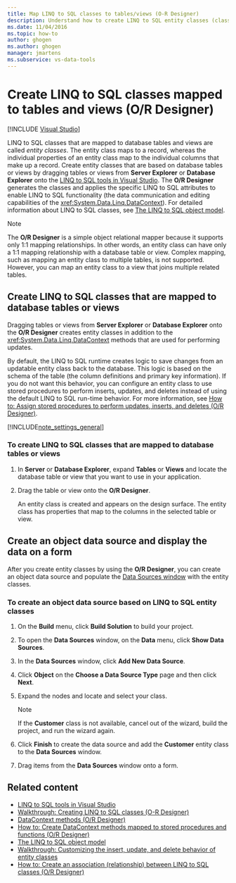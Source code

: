 ```yaml
---
title: Map LINQ to SQL classes to tables/views (O-R Designer)
description: Understand how to create LINQ to SQL entity classes (classes that are mapped to tables and views) in Object Relational Designer (O/R Designer).
ms.date: 11/04/2016
ms.topic: how-to
author: ghogen
ms.author: ghogen
manager: jmartens
ms.subservice: vs-data-tools
---
```

# Create LINQ to SQL classes mapped to tables and views (O/R Designer)

 [!INCLUDE [Visual Studio](~/includes/applies-to-version/vs-windows-only.md)]

LINQ to SQL classes that are mapped to database tables and views are called *entity classes*. The entity class maps to a record, whereas the individual properties of an entity class map to the individual columns that make up a record. Create entity classes that are based on database tables or views by dragging tables or views from **Server Explorer** or **Database Explorer** onto the [LINQ to SQL tools in Visual Studio](../data-tools/linq-to-sql-tools-in-visual-studio2.md). The **O/R Designer** generates the classes and applies the specific LINQ to SQL attributes to enable LINQ to SQL functionality (the data communication and editing capabilities of the <xref:System.Data.Linq.DataContext>). For detailed information about LINQ to SQL classes, see [The LINQ to SQL object model](/dotnet/framework/data/adonet/sql/linq/the-linq-to-sql-object-model).

> [!NOTE]
> The **O/R Designer** is a simple object relational mapper because it supports only 1:1 mapping relationships. In other words, an entity class can have only a 1:1 mapping relationship with a database table or view. Complex mapping, such as mapping an entity class to multiple tables, is not supported. However, you can map an entity class to a view that joins multiple related tables.

## Create LINQ to SQL classes that are mapped to database tables or views

Dragging tables or views from **Server Explorer** or **Database Explorer** onto the **O/R Designer** creates entity classes in addition to the <xref:System.Data.Linq.DataContext> methods that are used for performing updates.

By default, the LINQ to SQL runtime creates logic to save changes from an updatable entity class back to the database. This logic is based on the schema of the table (the column definitions and primary key information). If you do not want this behavior, you can configure an entity class to use stored procedures to perform inserts, updates, and deletes instead of using the default LINQ to SQL run-time behavior. For more information, see [How to: Assign stored procedures to perform updates, inserts, and deletes (O/R Designer)](../data-tools/how-to-assign-stored-procedures-to-perform-updates-inserts-and-deletes-o-r-designer.md).

[!INCLUDE[note_settings_general](../data-tools/includes/note_settings_general_md.md)]

### To create LINQ to SQL classes that are mapped to database tables or views

1. In **Server** or **Database Explorer**, expand **Tables** or **Views** and locate the database table or view that you want to use in your application.

2. Drag the table or view onto the **O/R Designer**.

     An entity class is created and appears on the design surface. The entity class has properties that map to the columns in the selected table or view.

## Create an object data source and display the data on a form

After you create entity classes by using the **O/R Designer**, you can create an object data source and populate the [Data Sources window](add-new-data-sources.md#data-sources-window) with the entity classes.

### To create an object data source based on LINQ to SQL entity classes

1. On the **Build** menu, click **Build Solution** to build your project.

2. To open the **Data Sources** window, on the **Data** menu, click **Show Data Sources**.

3. In the **Data Sources** window, click **Add New Data Source**.

4. Click **Object** on the **Choose a Data Source Type** page and then click **Next**.

5. Expand the nodes and locate and select your class.

    > [!NOTE]
    > If the **Customer** class is not available, cancel out of the wizard, build the project, and run the wizard again.

6. Click **Finish** to create the data source and add the **Customer** entity class to the **Data Sources** window.

7. Drag items from the **Data Sources** window onto a form.

## Related content

- [LINQ to SQL tools in Visual Studio](../data-tools/linq-to-sql-tools-in-visual-studio2.md)
- [Walkthrough: Creating LINQ to SQL classes (O-R Designer)](how-to-create-linq-to-sql-classes-mapped-to-tables-and-views-o-r-designer.md)
- [DataContext methods (O/R Designer)](../data-tools/datacontext-methods-o-r-designer.md)
- [How to: Create DataContext methods mapped to stored procedures and functions (O/R Designer)](../data-tools/how-to-create-datacontext-methods-mapped-to-stored-procedures-and-functions-o-r-designer.md)
- [The LINQ to SQL object model](/dotnet/framework/data/adonet/sql/linq/the-linq-to-sql-object-model)
- [Walkthrough: Customizing the insert, update, and delete behavior of entity classes](../data-tools/walkthrough-customizing-the-insert-update-and-delete-behavior-of-entity-classes.md)
- [How to: Create an association (relationship) between LINQ to SQL classes (O/R Designer)](../data-tools/how-to-create-an-association-relationship-between-linq-to-sql-classes-o-r-designer.md)
